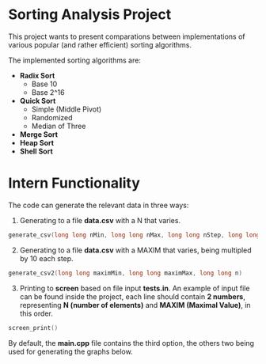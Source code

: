 # Sorting Analysis Project
This project wants to present comparations between implementations of various popular (and rather efficient) sorting algorithms. 

The implemented sorting algorithms are:
 * **Radix Sort**
    * Base 10
    * Base 2^16
 * **Quick Sort**
    * Simple (Middle Pivot)
    * Randomized
    * Median of Three
 * **Merge Sort**
 * **Heap Sort**
 * **Shell Sort**

# Intern Functionality

The code can generate the relevant data in three ways:
 1. Generating to a file **data.csv** with a N that varies.
```cpp
generate_csv(long long nMin, long long nMax, long long nStep, long long maxim)
```
 2. Generating to a file **data.csv** with a MAXIM that varies, being multipled by 10 each step.
```cpp
generate_csv2(long long maximMin, long long maximMax, long long n)
```
 3. Printing to **screen** based on file input **tests.in**. An example of input file can be found inside the project, each line should contain **2 numbers**, representing **N (number of elements)** and **MAXIM (Maximal Value)**, in this order.
```cpp
screen_print()
```
By default, the **main.cpp** file contains the third option, the others two being used for generating the graphs below.
